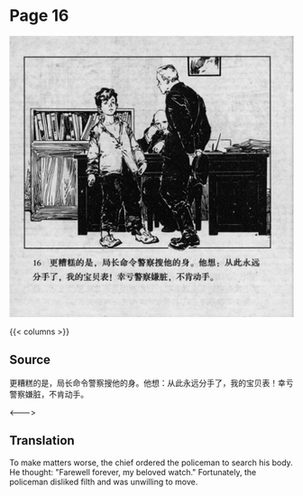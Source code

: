 # Page 16

 ![biao page](./../../../images/biao/seifert0726_biao_0020_016.jpg)

{{< columns >}}

## Source

更糟糕的是，局长命令警察搜他的身。他想：从此永远分手了，我的宝贝表！幸亏警察嫌脏，不肯动手。

<--->

## Translation

To make matters worse, the chief ordered the policeman to search his body. He thought: "Farewell forever, my beloved watch." Fortunately, the policeman disliked filth and was unwilling to move.

